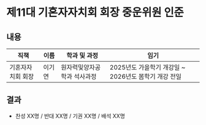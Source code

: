 제11대 기혼자자치회 회장 중운위원 인준
===

## 내용

| 직책 | 이름 | 학과 및 과정 | 임기 |
|---|---|---|---|
| 기혼자자치회 회장 | 이기연 | 원자력및양자공학과 석사과정 | 2025년도 가을학기 개강일 ~ 2026년도 봄학기 개강 전일 |

## 결과
- 찬성 XX명 / 반대 XX명 / 기권 XX명 / 배석 XX명


